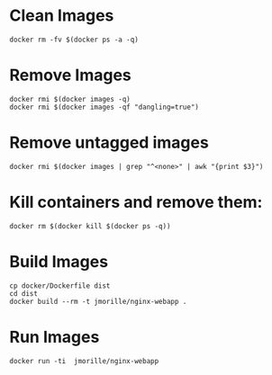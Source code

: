 # Clean Images
```shell
docker rm -fv $(docker ps -a -q)
```

# Remove Images
```shell
docker rmi $(docker images -q)
docker rmi $(docker images -qf "dangling=true")
```

# Remove untagged images
```shell
docker rmi $(docker images | grep "^<none>" | awk "{print $3}")
``` 

# Kill containers and remove them:
```shell
docker rm $(docker kill $(docker ps -q))
```

# Build Images
```shell
cp docker/Dockerfile dist
cd dist
docker build --rm -t jmorille/nginx-webapp .
```


# Run Images
```shell
docker run -ti  jmorille/nginx-webapp
```
